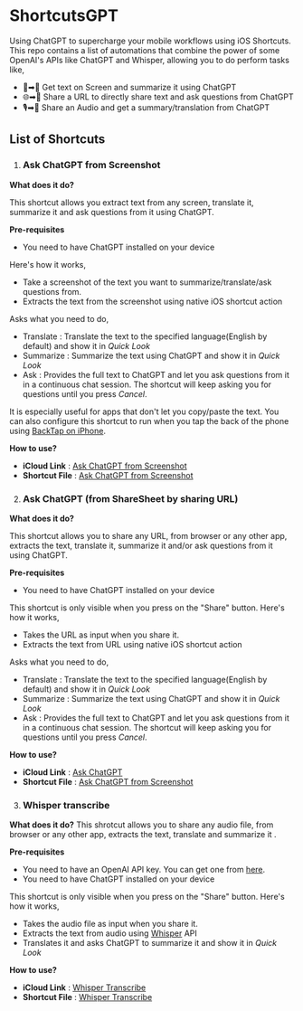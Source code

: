 # ShortcutsGPT
Using ChatGPT to supercharge your mobile workflows using iOS Shortcuts. This repo contains a list of automations that combine the power of some OpenAI's APIs like ChatGPT and Whisper, allowing you to do perform tasks like,
- 📱➡🤖 Get text on Screen and summarize it using ChatGPT 
- 🌐➡🤖 Share a URL to directly share text and ask questions from ChatGPT
- 🎙️➡🤖 Share an Audio and get a summary/translation from ChatGPT

## List of Shortcuts

1. ### Ask ChatGPT from Screenshot
**What does it do?**

This shortcut allows you extract text from any screen, translate it, summarize it and ask questions from it using ChatGPT.

**Pre-requisites**
- You need to have ChatGPT installed on your device

Here's how it works,
- Take a screenshot of the text you want to summarize/translate/ask questions from.
- Extracts the text from the screenshot using native iOS shortcut action

Asks what you need to do,
- Translate : Translate the text to the specified language(English by default) and show it in *Quick Look*
- Summarize : Summarize the text using ChatGPT and show it in *Quick Look*
- Ask : Provides the full text to ChatGPT and let you ask questions from it in a continuous chat session. The shortcut will keep asking you for questions until you press *Cancel*.

It is especially useful for apps that don't let you copy/paste the text. You can also configure this shortcut to run when you tap the back of the phone using [BackTap on iPhone](https://support.apple.com/en-us/HT211781).

**How to use?**
- **iCloud Link** : [Ask ChatGPT from Screenshot](https://www.icloud.com/shortcuts/a0da9bb2b9d34759ac4f518f73409f73)
- **Shortcut File** : [Ask ChatGPT from Screenshot](./shortcuts/Ask%20ChatGPT%20from%20Screenshot.shortcut)

2. ### Ask ChatGPT (from ShareSheet by sharing URL)
**What does it do?**

This shortcut allows you to share any URL, from browser or any other app, extracts the text, translate it, summarize it and/or ask questions from it using ChatGPT.

**Pre-requisites**
- You need to have ChatGPT installed on your device

This shortcut is only visible when you press on the "Share" button. Here's how it works,
- Takes the URL as input when you share it.
- Extracts the text from URL using native iOS shortcut action

Asks what you need to do,
- Translate : Translate the text to the specified language(English by default) and show it in *Quick Look*
- Summarize : Summarize the text using ChatGPT and show it in *Quick Look*
- Ask : Provides the full text to ChatGPT and let you ask questions from it in a continuous chat session. The shortcut will keep asking you for questions until you press *Cancel*.

**How to use?**
- **iCloud Link** : [Ask ChatGPT](https://www.icloud.com/shortcuts/1592879ceaef4be1ac03629886985abc)
- **Shortcut File** : [Ask ChatGPT from Screenshot](./shortcuts/Ask%20ChatGPT.shortcut)

3. ### Whisper transcribe
**What does it do?**
This shrotcut allows you to share any audio file, from browser or any other app, extracts the text, translate and summarize it .

**Pre-requisites**
- You need to have an OpenAI API key. You can get one from [here](https://beta.openai.com/).
- You need to have ChatGPT installed on your device

This shortcut is only visible when you press on the "Share" button. Here's how it works,
- Takes the audio file as input when you share it.
- Extracts the text from audio using [Whisper](https://platform.openai.com/docs/guides/speech-to-text) API
- Translates it and asks ChatGPT to summarize it and show it in *Quick Look*

**How to use?**
- **iCloud Link** : [Whisper Transcribe](https://www.icloud.com/shortcuts/9c6cf4976bc9475194b896dbcae540a3)
- **Shortcut File** : [Whisper Transcribe](./shortcuts/Whisper%20Transcribe.shortcut)